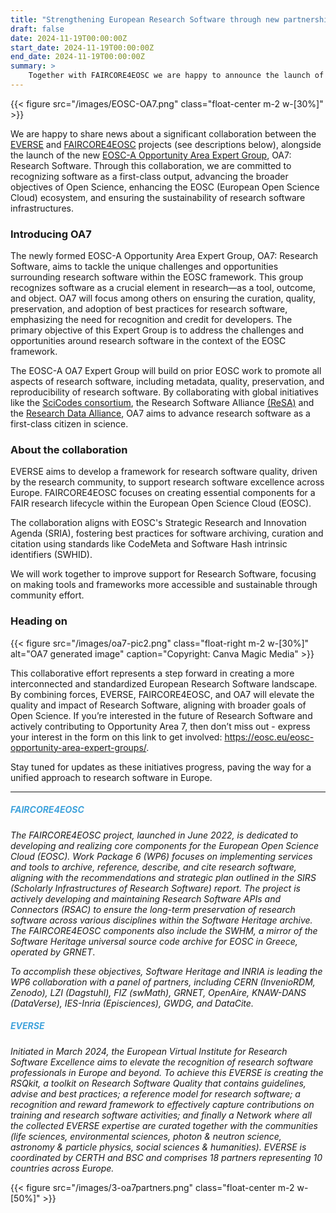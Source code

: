 ```yaml
---
title: "Strengthening European Research Software through new partnership"
draft: false
date: 2024-11-19T00:00:00Z
start_date: 2024-11-19T00:00:00Z
end_date: 2024-11-19T00:00:00Z
summary: > 
    Together with FAIRCORE4EOSC we are happy to announce the launch of a new Opportunity Area Expert group in the EOSC Association. _OA7: Research Software_ is committed to recognise software as a first-class output and ensuring the sustainability of research software infrastructures.
---
```

{{< figure src="/images/EOSC-OA7.png" class="float-center m-2 w-[30%]" >}}

We are happy to share news about a significant collaboration between the [EVERSE](https://everse.software) and [FAIRCORE4EOSC](https://faircore4eosc.eu/) projects (see descriptions below), alongside the launch of the new [EOSC-A Opportunity Area Expert Group](https://eosc.eu/opportunity-area-exp/oa7-research-software/), OA7: Research Software. Through this collaboration, we are committed to recognizing software as a first-class output, advancing the broader objectives of Open Science, enhancing the EOSC (European Open Science Cloud) ecosystem, and ensuring the sustainability of research software infrastructures.




### Introducing OA7
The newly formed EOSC-A Opportunity Area Expert Group, OA7: Research Software, aims to tackle the unique challenges and opportunities surrounding research software within the EOSC framework. This group recognizes software as a crucial element in research—as a tool, outcome, and object. OA7 will focus among others on ensuring the curation, quality, preservation, and adoption of best practices for research software, emphasizing the need for recognition and credit for developers.
The primary objective of this Expert Group is to address the challenges and opportunities around research software in the context of the EOSC framework.

The EOSC-A OA7 Expert Group will build on prior EOSC work to promote all aspects of research software, including  metadata, quality, preservation, and reproducibility of research software. By collaborating with global initiatives like the [SciCodes consortium](https://scicodes.net/), the Research Software Alliance [(ReSA)](https://www.researchsoft.org/) and the [Research Data Alliance](https://www.rd-alliance.org/), OA7 aims to advance research software as a first-class citizen in science.

### About the collaboration
EVERSE aims to develop a framework for research software quality, driven by the research community, to support research software excellence across Europe. FAIRCORE4EOSC focuses on creating essential components for a FAIR research lifecycle within the European Open Science Cloud (EOSC).
 
The collaboration aligns with EOSC's Strategic Research and Innovation Agenda (SRIA), fostering best practices for software archiving, curation and citation using standards like CodeMeta and Software Hash intrinsic identifiers (SWHID).

We will work together to improve support for Research Software, focusing on making tools and frameworks more accessible and sustainable through community effort.

### Heading on

{{< figure src="/images/oa7-pic2.png" class="float-right m-2 w-[30%]" alt="OA7 generated image" caption="Copyright: Canva Magic Media" >}}



This collaborative effort represents a step forward in creating a more interconnected and standardized European Research Software landscape. By combining forces, EVERSE, FAIRCORE4EOSC, and OA7 will elevate the quality and impact of Research Software, aligning with broader goals of Open Science.
If you’re interested in the future of Research Software and actively contributing to Opportunity Area 7, then don’t miss out - express your interest in the form on this link to get involved: https://eosc.eu/eosc-opportunity-area-expert-groups/.

Stay tuned for updates as these initiatives progress, paving the way for a unified approach to research software in Europe.

--- 

##### <font color="40A3DC"> _FAIRCORE4EOSC_ </font>
<div class="text-sm">

_The FAIRCORE4EOSC project, launched in June 2022, is dedicated to developing and realizing core components for the European Open Science Cloud (EOSC). Work Package 6 (WP6) focuses on implementing services and tools to archive, reference, describe, and cite research software, aligning with the recommendations and strategic plan outlined in the SIRS (Scholarly Infrastructures of Research Software) report. The project is actively developing and maintaining Research Software APIs and Connectors (RSAC) to ensure the long-term preservation of research software across various disciplines within the Software Heritage archive. The FAIRCORE4EOSC components also include the SWHM, a mirror of the Software Heritage universal source code archive for EOSC in Greece, operated by GRNET_.


_To accomplish these objectives, Software Heritage and INRIA is leading the WP6 collaboration with a panel of partners, including CERN (InvenioRDM, Zenodo), LZI (Dagstuhl), FIZ (swMath), GRNET, OpenAire, KNAW-DANS (DataVerse), IES-Inria (Episciences), GWDG, and DataCite._
</div>

##### <font color="40A3DC"> _EVERSE_ </font>
<div class="text-sm">

_Initiated in March 2024, the European Virtual Institute for Research Software Excellence aims to elevate the recognition of research software professionals in Europe and beyond. To achieve this EVERSE is creating the RSQkit, a toolkit on Research Software Quality that contains guidelines, advise and best practices; a reference model for research software; a recognition and reward framework to effectively capture contributions on training and research software activities; and finally a Network where all the collected EVERSE expertise are curated together with the communities (life sciences, environmental sciences, photon & neutron science, astronomy & particle physics, social sciences & humanities). EVERSE is coordinated by CERTH and BSC and comprises 18 partners representing 10 countries across Europe._

</div>



{{< figure src="/images/3-oa7partners.png" class="float-center m-2 w-[50%]" >}}


